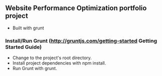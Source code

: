 ## Website Performance Optimization portfolio project

- Built with grunt

### Install/Run Grunt (http://gruntjs.com/getting-started Getting Started Guide)
- Change to the project's root directory.
- Install project dependencies with npm install.
- Run Grunt with grunt.

